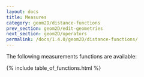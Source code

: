 ```yaml
---
layout: docs
title: Measures
category: geom2D/distance-functions
prev_section: geom2D/edit-geometries
next_section: geom2D/operators
permalink: /docs/1.4.0/geom2D/distance-functions/
---
```


The following measurements functions are available:

{% include table_of_functions.html %}
